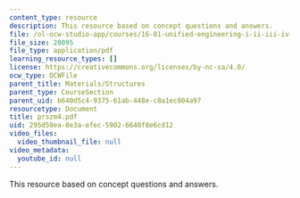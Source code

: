 ```yaml
---
content_type: resource
description: This resource based on concept questions and answers.
file: /ol-ocw-studio-app/courses/16-01-unified-engineering-i-ii-iii-iv-fall-2005-spring-2006/295d59ea8e3aefec59026640f8e6cd12_prszm4.pdf
file_size: 28095
file_type: application/pdf
learning_resource_types: []
license: https://creativecommons.org/licenses/by-nc-sa/4.0/
ocw_type: OCWFile
parent_title: Materials/Structures
parent_type: CourseSection
parent_uid: b640d5c4-9375-61ab-448e-c8a1ec804a97
resourcetype: Document
title: prszm4.pdf
uid: 295d59ea-8e3a-efec-5902-6640f8e6cd12
video_files:
  video_thumbnail_file: null
video_metadata:
  youtube_id: null
---
```

This resource based on concept questions and answers.